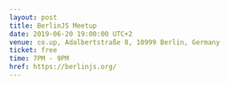 ```yaml
---
layout: post
title: BerlinJS Meetup
date: 2019-06-20 19:00:00 UTC+2
venue: co.up, Adalbertstraße 8, 10999 Berlin, Germany
ticket: free
time: 7PM - 9PM
href: https://berlinjs.org/
---
```

